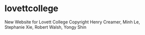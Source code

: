 # lovettcollege
New Website for Lovett College
Copyright Henry Creamer, Minh Le, Stephanie Xie, Robert Walsh, Yongy Shin
